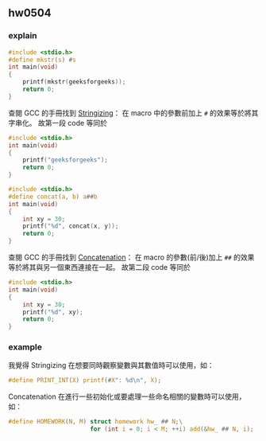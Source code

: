 hw0504
------
### explain

```c
#include <stdio.h>
#define mkstr(s) #s
int main(void)
{
    printf(mkstr(geeksforgeeks));
    return 0;
}
```
查閱 GCC 的手冊找到 [Stringizing]： 
在 macro 中的參數前加上 `#` 的效果等於將其字串化。
故第一段 code 等同於

```c
#include <stdio.h>
int main(void)
{
    printf("geeksforgeeks");
    return 0;
}
```

```c
#include <stdio.h>
#define concat(a, b) a##b
int main(void)
{
    int xy = 30;
    printf("%d", concat(x, y));
    return 0;
}
```

查閱 GCC 的手冊找到 [Concatenation]： 
在 macro 的參數(前/後)加上 `##` 的效果等於將其與另一個東西連接在一起。
故第二段 code 等同於

```c
#include <stdio.h>
int main(void)
{
    int xy = 30;
    printf("%d", xy);
    return 0;
}
```

[Stringizing]: https://gcc.gnu.org/onlinedocs/cpp/Stringizing.html
[Concatenation]: https://gcc.gnu.org/onlinedocs/cpp/Concatenation.html

### example

我覺得 Stringizing 在想要同時觀察變數與其數值時可以使用，如：

```c
#define PRINT_INT(X) printf(#X": %d\n", X);
```

Concatenation 在進行一些初始化或要處理一些命名相關的變數時可以使用，如：

```c
#define HOMEWORK(N, M) struct homework hw_ ## N;\
                       for (int i = 0; i < M; ++i) add(&hw_ ## N, i);
```
